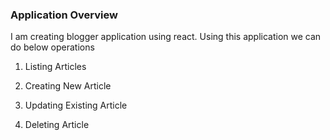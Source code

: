 ### Application Overview

I am creating blogger application using react. Using this application we
can do below operations

1) Listing Articles 

2) Creating New Article

3) Updating Existing Article

4) Deleting Article
